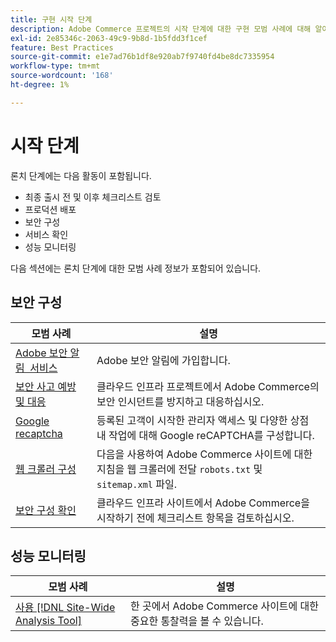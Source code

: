```yaml
---
title: 구현 시작 단계
description: Adobe Commerce 프로젝트의 시작 단계에 대한 구현 모범 사례에 대해 알아봅니다.
exl-id: 2e85346c-2063-49c9-9b8d-1b5fdd3f1cef
feature: Best Practices
source-git-commit: e1e7ad76b1df8e920ab7f9740fd4be8dc7335954
workflow-type: tm+mt
source-wordcount: '168'
ht-degree: 1%

---
```


# 시작 단계

론치 단계에는 다음 활동이 포함됩니다.

- 최종 출시 전 및 이후 체크리스트 검토
- 프로덕션 배포
- 보안 구성
- 서비스 확인
- 성능 모니터링

다음 섹션에는 론치 단계에 대한 모범 사례 정보가 포함되어 있습니다.

## 보안 구성

| 모범 사례 | 설명 |
|------------------------------------------------------------------------------------------------------------------------------------|---------------------------------------------------------------------------------------------------------------|
| [Adobe 보안 알림 &#x200B; 서비스](https://www.adobe.com/subscription/adbeSecurityNotifications.html) | Adobe 보안 알림에 가입합니다. |
| [보안 사고 예방 및 대응](prevent-respond-security-incident.md) | 클라우드 인프라 프로젝트에서 Adobe Commerce의 보안 인시던트를 방지하고 대응하십시오. |
| [Google recaptcha](https://experienceleague.adobe.com/docs/commerce-admin/systems/security/captcha/security-google-recaptcha.html) | 등록된 고객이 시작한 관리자 액세스 및 다양한 상점 내 작업에 대해 Google reCAPTCHA를 구성합니다. |
| [웹 크롤러 구성](robots-txt.md) | 다음을 사용하여 Adobe Commerce 사이트에 대한 지침을 웹 크롤러에 전달 `robots.txt` 및 `sitemap.xml` 파일. |
| [보안 구성 확인](https://experienceleague.adobe.com/docs/commerce-cloud-service/user-guide/launch/checklist.html) | 클라우드 인프라 사이트에서 Adobe Commerce을 시작하기 전에 체크리스트 항목을 검토하십시오. |

## 성능 모니터링

| 모범 사례 | 설명 |
|------------------------------------------------------------------------------------------------------------------------------------------------|----------------------------------------------------------------------|
| [사용 [!DNL Site-Wide Analysis Tool]](../../../tools/site-wide-analysis-tool/intro.md#integrations-with-other-adobe-commerce-support-tools) | 한 곳에서 Adobe Commerce 사이트에 대한 중요한 통찰력을 볼 수 있습니다. |
